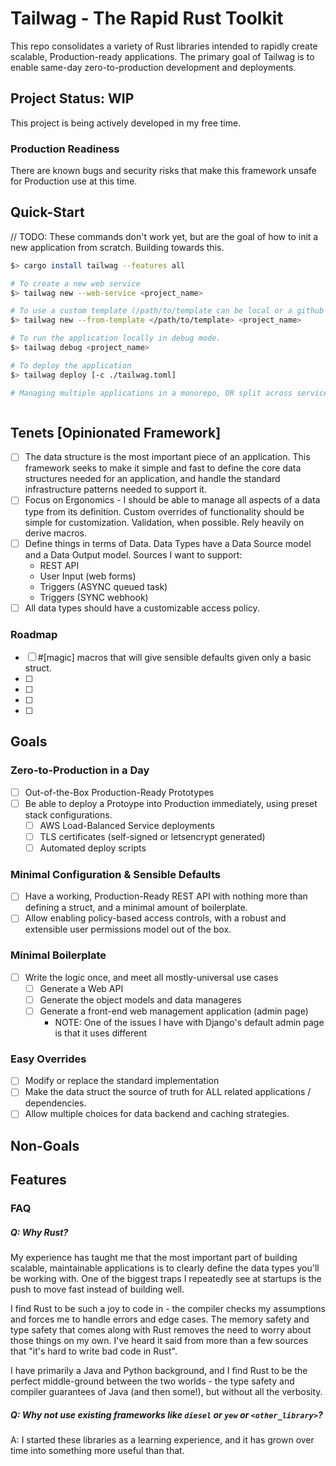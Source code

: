 # Tailwag - The Rapid Rust Toolkit

This repo consolidates a variety of Rust libraries intended to rapidly create
scalable, Production-ready applications. The primary goal of Tailwag is to
enable same-day zero-to-production development and deployments.

## Project Status: WIP

This project is being actively developed in my free time.

### Production Readiness

There are known bugs and security risks that make this framework unsafe for
Production use at this time.

## Quick-Start

// TODO: These commands don't work yet, but are the goal of how to init a new
application from scratch. Building towards this.

```bash
$> cargo install tailwag --features all

# To create a new web service
$> tailwag new --web-service <project_name>

# To use a custom template (/path/to/template can be local or a github remote)
$> tailwag new --from-template </path/to/template> <project_name>

# To run the application locally in debug mode.
$> tailwag debug <project_name>

# To deploy the application
$> tailwag deploy [-c ./tailwag.toml]

# Managing multiple applications in a monorepo, OR split across services



```

## Tenets [Opinionated Framework]

- [ ] The data structure is the most important piece of an application. This
      framework seeks to make it simple and fast to define the core data
      structures needed for an application, and handle the standard
      infrastructure patterns needed to support it.
- [ ] Focus on Ergonomics - I should be able to manage all aspects of a data
      type from its definition. Custom overrides of functionality should be
      simple for customization. Validation, when possible. Rely heavily on
      derive macros.
- [ ] Define things in terms of Data. Data Types have a Data Source model and a
      Data Output model. Sources I want to support:
  - REST API
  - User Input (web forms)
  - Triggers (ASYNC queued task)
  - Triggers (SYNC webhook)
- [ ] All data types should have a customizable access policy.

### Roadmap

- [ ] #[magic] macros that will give sensible defaults given only a basic
      struct.
- [ ]
- [ ]
- [ ]
- [ ]

## Goals

### Zero-to-Production in a Day

- [ ] Out-of-the-Box Production-Ready Prototypes
- [ ] Be able to deploy a Protoype into Production immediately, using preset
      stack configurations.
  - [ ] AWS Load-Balanced Service deployments
  - [ ] TLS certificates (self-signed or letsencrypt generated)
  - [ ] Automated deploy scripts

### Minimal Configuration & Sensible Defaults

- [ ] Have a working, Production-Ready REST API with nothing more than defining
      a struct, and a minimal amount of boilerplate.
- [ ] Allow enabling policy-based access controls, with a robust and extensible
      user permissions model out of the box.

### Minimal Boilerplate

- [ ] Write the logic once, and meet all mostly-universal use cases
  - [ ] Generate a Web API
  - [ ] Generate the object models and data manageres
  - [ ] Generate a front-end web management application (admin page)
    - NOTE: One of the issues I have with Django's default admin page is that it
      uses different

### Easy Overrides

- [ ] Modify or replace the standard implementation
- [ ] Make the data struct the source of truth for ALL related applications /
      dependencies.
- [ ] Allow multiple choices for data backend and caching strategies.

## Non-Goals

## Features

### FAQ

##### Q: Why Rust?

My experience has taught me that the most important part of building scalable,
maintainable applications is to clearly define the data types you'll be working
with. One of the biggest traps I repeatedly see at startups is the push to move
fast instead of building well.

I find Rust to be such a joy to code in - the compiler checks my assumptions and
forces me to handle errors and edge cases. The memory safety and type safety
that comes along with Rust removes the need to worry about those things on my
own. I've heard it said from more than a few sources that "it's hard to write
bad code in Rust".

I have primarily a Java and Python background, and I find Rust to be the perfect
middle-ground between the two worlds - the type safety and compiler guarantees
of Java (and then some!), but without all the verbosity.

##### Q: Why not use existing frameworks like `diesel` or `yew` or `<other_library>`?

A: I started these libraries as a learning experience, and it has grown over
time into something more useful than that.
